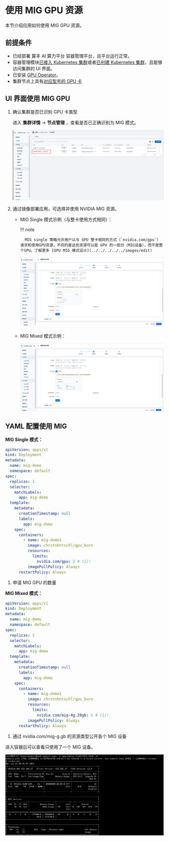 # 使用 MIG GPU 资源

本节介绍应用如何使用 MIG GPU 资源。

## 前提条件

- 已经部署 算丰 AI 算力平台 容器管理平台，且平台运行正常。
- 容器管理模块[已接入 Kubernetes 集群](../../../clusters/integrate-cluster.md)或者[已创建 Kubernetes 集群](../../../clusters/create-cluster.md)，且能够访问集群的 UI 界面。
- 已安装 [GPU Operator](../install_nvidia_driver_of_operator.md)。
- 集群节点上具有[对应型号的 GPU 卡](../../gpu_matrix.md)

## UI 界面使用 MIG GPU

1. 确认集群是否已识别 GPU 卡类型

    进入 __集群详情__ -> __节点管理__ ，查看是否已正确识别为 MIG 模式。

    ![gpu](../../images/node-mig.png)

2. 通过镜像部署应用，可选择并使用 NVIDIA MIG 资源。

    - MIG Single 模式示例（与整卡使用方式相同）：

        !!! note
        
            MIG single 策略允许用户以与 GPU 整卡相同的方式（`nvidia.com/gpu`）请求和使用GPU资源，不同的是这些资源可以是 GPU 的一部分（MIG设备），而不是整个GPU。了解更多 [GPU MIG 模式设计](../../../../../images/edit)
        
        ![usemig](../../images/usemig.png)

    - MIG Mixed 模式示例：

        ![mig02](../../images/pod-mig.png)

## YAML 配置使用 MIG

**MIG Single 模式：**

```yaml
apiVersion: apps/v1
kind: Deployment
metadata:
  name: mig-demo
  namespace: default
spec:
  replicas: 1
  selector:
    matchLabels:
      app: mig-demo
  template:
    metadata:
      creationTimestamp: null
      labels:
        app: mig-demo
    spec:
      containers:
        - name: mig-demo1
          image: chrstnhntschl/gpu_burn
          resources:
            limits:
              nvidia.com/gpu: 2 # (1)!
          imagePullPolicy: Always
      restartPolicy: Always
```

1. 申请 MIG GPU 的数量

**MIG Mixed 模式：**

```yaml
apiVersion: apps/v1
kind: Deployment
metadata:
  name: mig-demo
  namespace: default
spec:
  replicas: 1
  selector:
    matchLabels:
      app: mig-demo
  template:
    metadata:
      creationTimestamp: null
      labels:
        app: mig-demo
    spec:
      containers:
        - name: mig-demo1
          image: chrstnhntschl/gpu_burn
          resources:
            limits:
              nvidia.com/mig-4g.20gb: 1 # (1)!
          imagePullPolicy: Always
      restartPolicy: Always
```

1. 通过 nvidia.com/mig-g.gb 的资源类型公开各个 MIG 设备

进入容器后可以查看只使用了一个 MIG 设备。

![mig03](../../../../../images/gpu_mig03.png)
